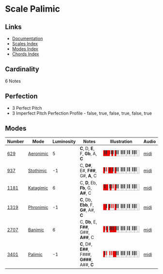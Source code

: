 # Scale Palimic

## Links

- [Documentation](README.md)
- [Scales Index](Scales.md)
- [Modes Index](Modes.md)
- [Chords Index](Chords.md)

## Cardinality

6 Notes

## Perfection

- 3 Perfect Pitch
- 3 Imperfect Pitch
Perfection Profile - false, true, false, true, false, true

## Modes

| Number | Mode | Luminosity | Notes | Illustration | Audio |
|--------|------|------------|-------|--------------|-------|
| [629](https://ianring.com/musictheory/scales/629) | [Aeronimic](ModeAeronimic.md) | 5 | **C**, D, **E**, F, **Gb**, A, **C** | ![CNaturalAeronimic](ModeCNaturalAeronimic.png) | [midi](https://github.com/edipermadi/music/blob/main/docs/ModeCNaturalAeronimic.mid?raw=true) | 
| [937](https://ianring.com/musictheory/scales/937) | [Stothimic](ModeStothimic.md) | -1 | C, **D#**, E#, **F##**, G#, **A**, C | ![CNaturalStothimic](ModeCNaturalStothimic.png) | [midi](https://github.com/edipermadi/music/blob/main/docs/ModeCNaturalStothimic.mid?raw=true) | 
| [1181](https://ianring.com/musictheory/scales/1181) | [Katagimic](ModeKatagimic.md) | 6 | C, **D**, Eb, **Fb**, G, **A#**, C | ![CNaturalKatagimic](ModeCNaturalKatagimic.png) | [midi](https://github.com/edipermadi/music/blob/main/docs/ModeCNaturalKatagimic.mid?raw=true) | 
| [1319](https://ianring.com/musictheory/scales/1319) | [Phronimic](ModePhronimic.md) | -1 | **C**, Db, **Ebb**, F, **G#**, A#, **C** | ![CNaturalPhronimic](ModeCNaturalPhronimic.png) | [midi](https://github.com/edipermadi/music/blob/main/docs/ModeCNaturalPhronimic.mid?raw=true) | 
| [2707](https://ianring.com/musictheory/scales/2707) | [Banimic](ModeBanimic.md) | 6 | C, **Db**, E, **F##**, G##, **A##**, C | ![CNaturalBanimic](ModeCNaturalBanimic.png) | [midi](https://github.com/edipermadi/music/blob/main/docs/ModeCNaturalBanimic.mid?raw=true) | 
| [3401](https://ianring.com/musictheory/scales/3401) | [Palimic](ModePalimic.md) | -1 | **C**, D#, **E##**, F###, **G###**, A##, **C** | ![CNaturalPalimic](ModeCNaturalPalimic.png) | [midi](https://github.com/edipermadi/music/blob/main/docs/ModeCNaturalPalimic.mid?raw=true) | 
